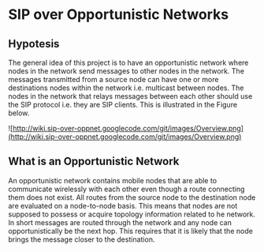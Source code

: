 # SIP over Opportunistic Networks #

## Hypotesis ##
The general idea of this project is to have an opportunistic network where nodes in the network send messages to other nodes in the network. The messages transmitted from a source node can have one or more destinations nodes within the network i.e. multicast between nodes. The nodes in the network that relays messages between each other should use the SIP protocol i.e. they are SIP clients. This is illustrated in the Figure below.

![http://wiki.sip-over-oppnet.googlecode.com/git/images/Overview.png](http://wiki.sip-over-oppnet.googlecode.com/git/images/Overview.png)

## What is an Opportunistic Network ##
An opportunistic network contains mobile nodes that are able to communicate wirelessly with each other even though a route connecting them does not exist. All routes from the source node to the destination node are evaluated on a node-to-node basis. This means that nodes are not supposed to possess or acquire topology information related to he network. In short messages are routed through the network and any node can opportunistically be the next hop. This requires that it is likely that the node brings the message closer to the destination.